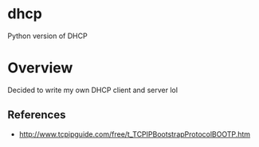 # dhcp
Python version of DHCP


# Overview

Decided to write my own DHCP client and server lol


## References

- http://www.tcpipguide.com/free/t_TCPIPBootstrapProtocolBOOTP.htm

